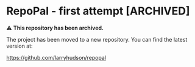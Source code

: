 # RepoPal - first attempt [ARCHIVED]

⚠️ **This repository has been archived.**

The project has been moved to a new repository. You can find the latest version at:

https://github.com/larryhudson/repopal
